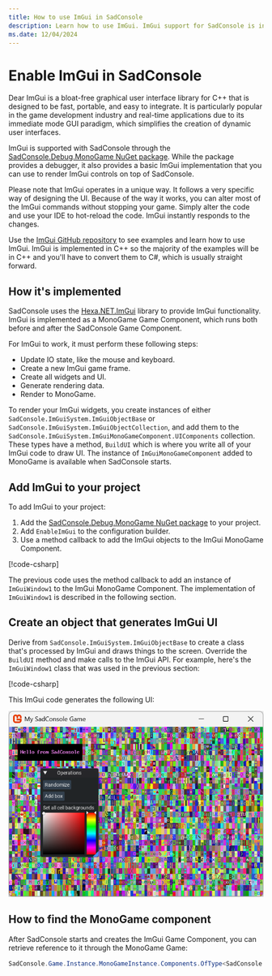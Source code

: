 ```yaml
---
title: How to use ImGui in SadConsole
description: Learn how to use ImGui. ImGui support for SadConsole is included in the the debugger package, which only works with MonoGame.
ms.date: 12/04/2024
---
```


# Enable ImGui in SadConsole

Dear ImGui is a bloat-free graphical user interface library for C++ that is designed to be fast, portable, and easy to integrate. It is particularly popular in the game development industry and real-time applications due to its immediate mode GUI paradigm, which simplifies the creation of dynamic user interfaces.

ImGui is supported with SadConsole through the [SadConsole.Debug.MonoGame NuGet package](https://www.nuget.org/packages/SadConsole.Debug.MonoGame/). While the package provides a debugger, it also provides a basic ImGui implementation that you can use to render ImGui controls on top of SadConsole.

Please note that ImGui operates in a unique way. It follows a very specific way of designing the UI. Because of the way it works, you can alter most of the ImGui commands without stopping your game. Simply alter the code and use your IDE to hot-reload the code. ImGui instantly responds to the changes.

Use the [ImGui GitHub repository](https://github.com/ocornut/imgui) to see examples and learn how to use ImGui. ImGui is implemented in C++ so the majority of the examples will be in C++ and you'll have to convert them to C#, which is usually straight forward.

## How it's implemented

SadConsole uses the [Hexa.NET.ImGui](https://github.com/HexaEngine/Hexa.NET.ImGui) library to provide ImGui functionality. ImGui is implemented as a MonoGame Game Component, which runs both before and after the SadConsole Game Component.

For ImGui to work, it must perform these following steps:

- Update IO state, like the mouse and keyboard.
- Create a new ImGui game frame.
- Create all widgets and UI.
- Generate rendering data.
- Render to MonoGame.

To render your ImGui widgets, you create instances of either `SadConsole.ImGuiSystem.ImGuiObjectBase` or `SadConsole.ImGuiSystem.ImGuiObjectCollection`, and add them to the `SadConsole.ImGuiSystem.ImGuiMonoGameComponent.UIComponents` collection. These types have a method, `BuildUI` which is where you write all of your ImGui code to draw UI. The instance of `ImGuiMonoGameComponent` added to MonoGame is available when SadConsole starts.

## Add ImGui to your project

To add ImGui to your project:

01. Add the [SadConsole.Debug.MonoGame NuGet package](https://www.nuget.org/packages/SadConsole.Debug.MonoGame/) to your project.
01. Add `EnableImGui` to the configuration builder.
01. Use a method callback to add the ImGui objects to the ImGui MonoGame Component.

[!code-csharp[](./snippets/how-to-use-imgui/csharp/Program.cs?highlight=10-12)]

The previous code uses the method callback to add an instance of `ImGuiWindow1` to the ImGui MonoGame Component. The implementation of `ImGuiWindow1` is described in the following section.

## Create an object that generates ImGui UI

Derive from `SadConsole.ImGuiSystem.ImGuiObjectBase` to create a class that's processed by ImGui and draws things to the screen. Override the `BuildUI` method and make calls to the ImGui API. For example, here's the `ImGuiWindow1` class that was used in the previous section:

[!code-csharp[](./snippets/how-to-use-imgui/csharp/ImGuiWindow1.cs?highlight=7,11)]

This ImGui code generates the following UI:

![A SadConsole screen with a ImGui UI over the top of it.](images/how-to-use-imgui/example.png)

## How to find the MonoGame component

After SadConsole starts and creates the ImGui Game Component, you can retrieve reference to it through the MonoGame Game:

```csharp
SadConsole.Game.Instance.MonoGameInstance.Components.OfType<SadConsole.ImGuiSystem.ImGuiMonoGameComponent>().First()
```
